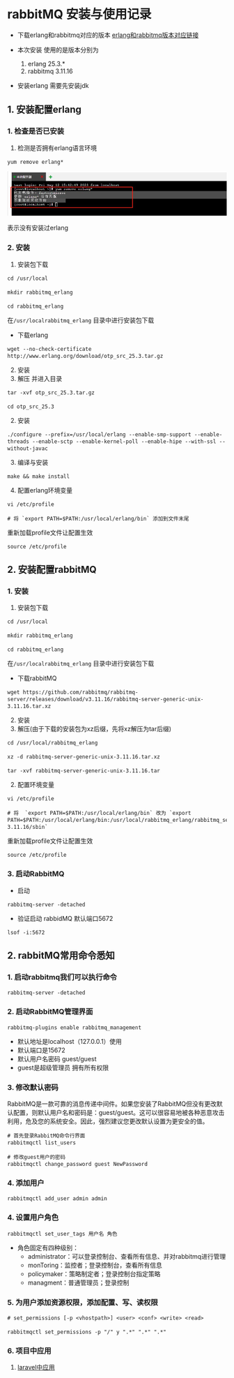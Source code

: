 # rabbitMQ 安装与使用记录


- 下载erlang和rabbitmq对应的版本 [erlang和rabbitmq版本对应链接](https://www.rabbitmq.com/which-erlang.html)

- 本次安装 使用的是版本分别为
  1. erlang 25.3.*
  2. rabbitmq 3.11.16

- 安装erlang 需要先安装jdk


## 1. 安装配置erlang

### 1. 检查是否已安装

1. 检测是否拥有erlang语言环境
```shell
yum remove erlang*
```

![](rabbitMQ的安装及使用_files/1.jpg)

表示没有安装过erlang

### 2. 安装

1. 安装包下载
  
  ```sheel
  cd /usr/local
  
  mkdir rabbitmq_erlang
  
  cd rabbitmq_erlang
  ```
  
  在`/usr/localrabbitmq_erlang` 目录中进行安装包下载

  - 下载erlang 
  
  ```sheel
  wget --no-check-certificate http://www.erlang.org/download/otp_src_25.3.tar.gz 
  ```
  
2. 安装
  1. 解压 并进入目录
  ```shell
  tar -xvf otp_src_25.3.tar.gz
  
  cd otp_src_25.3
  ```

  2. 安装
  ```shell
  ./configure --prefix=/usr/local/erlang --enable-smp-support --enable-threads --enable-sctp --enable-kernel-poll --enable-hipe --with-ssl --without-javac
  ```
  
  3. 编译与安装
  ```shell
  make && make install
  ```
  
  4. 配置erlang环境变量
  ```shell
  vi /etc/profile
  
  # 将 `export PATH=$PATH:/usr/local/erlang/bin` 添加到文件末尾
  ```
  
  重新加载profile文件让配置生效
  
  ```shell
  source /etc/profile
  ```
    


## 2. 安装配置rabbitMQ


### 1. 安装

1. 安装包下载
  
  ```sheel
  cd /usr/local
  
  mkdir rabbitmq_erlang
  
  cd rabbitmq_erlang
  ```
  
  在`/usr/localrabbitmq_erlang` 目录中进行安装包下载
  
  - 下载rabbitMQ
  ```sheel
  wget https://github.com/rabbitmq/rabbitmq-server/releases/download/v3.11.16/rabbitmq-server-generic-unix-3.11.16.tar.xz
  ```

2. 安装
  1. 解压(由于下载的安装包为xz后缀，先将xz解压为tar后缀)
  ```shell
  cd /usr/local/rabbitmq_erlang
  
  xz -d rabbitmq-server-generic-unix-3.11.16.tar.xz
  
  tar -xvf rabbitmq-server-generic-unix-3.11.16.tar
  
  ```
    
  2. 配置环境变量
  ```shell
  vi /etc/profile
  
  # 将  `export PATH=$PATH:/usr/local/erlang/bin` 改为 `export PATH=$PATH:/usr/local/erlang/bin:/usr/local/rabbitmq_erlang/rabbitmq_server-3.11.16/sbin`
  ```
  
  重新加载profile文件让配置生效
  
  ```shell
  source /etc/profile
  ```

### 3. 启动RabbitMQ

- 启动
```shell
rabbitmq-server -detached 
```

- 验证启动 rabbidMQ 默认端口5672
```shell
lsof -i:5672
```


## 2. rabbitMQ常用命令悉知

### 1. 启动rabbitmq我们可以执行命令
```shell
rabbitmq-server -detached
```

### 2. 启动RabbitMQ管理界面

```shell
rabbitmq-plugins enable rabbitmq_management
```

- 默认地址是localhost（127.0.0.1）使用
- 默认端口是15672
- 默认用户名密码 guest/guest
- guest是超级管理员 拥有所有权限

### 3. 修改默认密码

RabbitMQ是一款可靠的消息传递中间件。如果您安装了RabbitMQ但没有更改默认配置，则默认用户名和密码是：guest/guest。这可以很容易地被各种恶意攻击利用，危及您的系统安全。因此，强烈建议您更改默认设置为更安全的值。

```shell
# 首先登录RabbitMQ命令行界面
rabbitmqctl list_users

# 修改guest用户的密码
rabbitmqctl change_password guest NewPassword
```

### 4. 添加用户
```shell
rabbitmqctl add_user admin admin
```

### 4. 设置用户角色
```shell
rabbitmqctl set_user_tags 用户名 角色
```

- 角色固定有四种级别：
  - administrator：可以登录控制台、查看所有信息、并对rabbitmq进行管理
  - monToring：监控者；登录控制台，查看所有信息
  - policymaker：策略制定者；登录控制台指定策略
  - managment：普通管理员；登录控制

 
### 5. 为用户添加资源权限，添加配置、写、读权限
```shell
# set_permissions [-p <vhostpath>] <user> <conf> <write> <read>

rabbitmqctl set_permissions -p "/" y ".*" ".*" ".*"
```


### 6. 项目中应用

1.  [laravel中应用](https://blog.csdn.net/weixin_41753567/article/details/126097031)